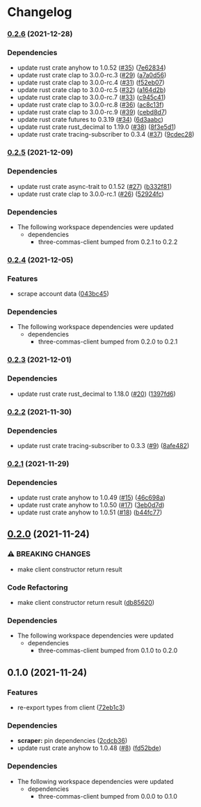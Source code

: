 # Changelog

### [0.2.6](https://www.github.com/YoloDev/3commas-rs/compare/three-commas-scraper-v0.2.5...three-commas-scraper-v0.2.6) (2021-12-28)


### Dependencies

* update rust crate anyhow to 1.0.52 ([#35](https://www.github.com/YoloDev/3commas-rs/issues/35)) ([7e62834](https://www.github.com/YoloDev/3commas-rs/commit/7e6283480c72cf79f43a35cf1465b527d4751d89))
* update rust crate clap to 3.0.0-rc.3 ([#29](https://www.github.com/YoloDev/3commas-rs/issues/29)) ([a7a0d56](https://www.github.com/YoloDev/3commas-rs/commit/a7a0d567bb9058c7da0333cc6ae0e4a217562516))
* update rust crate clap to 3.0.0-rc.4 ([#31](https://www.github.com/YoloDev/3commas-rs/issues/31)) ([f52eb07](https://www.github.com/YoloDev/3commas-rs/commit/f52eb07d8ea0ac4e3fab74d7ee6b4f0b18a14115))
* update rust crate clap to 3.0.0-rc.5 ([#32](https://www.github.com/YoloDev/3commas-rs/issues/32)) ([a164d2b](https://www.github.com/YoloDev/3commas-rs/commit/a164d2bbf77a2a3b9089472d68269fcb044722ee))
* update rust crate clap to 3.0.0-rc.7 ([#33](https://www.github.com/YoloDev/3commas-rs/issues/33)) ([c945c41](https://www.github.com/YoloDev/3commas-rs/commit/c945c419e1ffc32c92fcf3c7c109fbf3542e90c2))
* update rust crate clap to 3.0.0-rc.8 ([#36](https://www.github.com/YoloDev/3commas-rs/issues/36)) ([ac8c13f](https://www.github.com/YoloDev/3commas-rs/commit/ac8c13f9cd5512ae04be25031c5b2bff78a5f853))
* update rust crate clap to 3.0.0-rc.9 ([#39](https://www.github.com/YoloDev/3commas-rs/issues/39)) ([cebd8d7](https://www.github.com/YoloDev/3commas-rs/commit/cebd8d7b726eb19ec2731a177c100749a0a9139a))
* update rust crate futures to 0.3.19 ([#34](https://www.github.com/YoloDev/3commas-rs/issues/34)) ([6d3aabc](https://www.github.com/YoloDev/3commas-rs/commit/6d3aabc6b5056e2f0dd9afe77a0f622243f15db2))
* update rust crate rust_decimal to 1.19.0 ([#38](https://www.github.com/YoloDev/3commas-rs/issues/38)) ([8f3e5d1](https://www.github.com/YoloDev/3commas-rs/commit/8f3e5d17a1f5792cc5abbfac426566213a9ff19c))
* update rust crate tracing-subscriber to 0.3.4 ([#37](https://www.github.com/YoloDev/3commas-rs/issues/37)) ([9cdec28](https://www.github.com/YoloDev/3commas-rs/commit/9cdec28b902fa464328289be2382cbd7e775479f))

### [0.2.5](https://www.github.com/YoloDev/3commas-rs/compare/three-commas-scraper-v0.2.4...three-commas-scraper-v0.2.5) (2021-12-09)


### Dependencies

* update rust crate async-trait to 0.1.52 ([#27](https://www.github.com/YoloDev/3commas-rs/issues/27)) ([b332f81](https://www.github.com/YoloDev/3commas-rs/commit/b332f81bf7d9767c1de94e06758e646c466e5749))
* update rust crate clap to 3.0.0-rc.1 ([#26](https://www.github.com/YoloDev/3commas-rs/issues/26)) ([52924fc](https://www.github.com/YoloDev/3commas-rs/commit/52924fc84a67748a792ca67027b05356b692c887))


### Dependencies

* The following workspace dependencies were updated
  * dependencies
    * three-commas-client bumped from 0.2.1 to 0.2.2

### [0.2.4](https://www.github.com/YoloDev/3commas-rs/compare/three-commas-scraper-v0.2.3...three-commas-scraper-v0.2.4) (2021-12-05)


### Features

* scrape account data ([043bc45](https://www.github.com/YoloDev/3commas-rs/commit/043bc45bf8d9be4babf52843b0b0de59a7638884))


### Dependencies

* The following workspace dependencies were updated
  * dependencies
    * three-commas-client bumped from 0.2.0 to 0.2.1

### [0.2.3](https://www.github.com/YoloDev/3commas-rs/compare/three-commas-scraper-v0.2.2...three-commas-scraper-v0.2.3) (2021-12-01)


### Dependencies

* update rust crate rust_decimal to 1.18.0 ([#20](https://www.github.com/YoloDev/3commas-rs/issues/20)) ([1397fd6](https://www.github.com/YoloDev/3commas-rs/commit/1397fd64ac6b94754cad079979d2aa8e8624c05d))

### [0.2.2](https://www.github.com/YoloDev/3commas-rs/compare/three-commas-scraper-v0.2.1...three-commas-scraper-v0.2.2) (2021-11-30)


### Dependencies

* update rust crate tracing-subscriber to 0.3.3 ([#9](https://www.github.com/YoloDev/3commas-rs/issues/9)) ([8afe482](https://www.github.com/YoloDev/3commas-rs/commit/8afe48291a8bf9e7aca9a29c9f8ad6dc21f37d7c))

### [0.2.1](https://www.github.com/YoloDev/3commas-rs/compare/three-commas-scraper-v0.2.0...three-commas-scraper-v0.2.1) (2021-11-29)


### Dependencies

* update rust crate anyhow to 1.0.49 ([#15](https://www.github.com/YoloDev/3commas-rs/issues/15)) ([46c698a](https://www.github.com/YoloDev/3commas-rs/commit/46c698a26f662b1f88b7e8c86d269d66d232a99d))
* update rust crate anyhow to 1.0.50 ([#17](https://www.github.com/YoloDev/3commas-rs/issues/17)) ([3eb0d7d](https://www.github.com/YoloDev/3commas-rs/commit/3eb0d7da558aee98b44bcae3e1c56a8729497695))
* update rust crate anyhow to 1.0.51 ([#18](https://www.github.com/YoloDev/3commas-rs/issues/18)) ([b44fc77](https://www.github.com/YoloDev/3commas-rs/commit/b44fc77e783ba3b308c2a092003f5dd439d55f43))

## [0.2.0](https://www.github.com/YoloDev/3commas-rs/compare/three-commas-scraper-v0.1.0...three-commas-scraper-v0.2.0) (2021-11-24)


### ⚠ BREAKING CHANGES

* make client constructor return result

### Code Refactoring

* make client constructor return result ([db85620](https://www.github.com/YoloDev/3commas-rs/commit/db85620972aecf0f2d5e0a775bda33185e83cf26))


### Dependencies

* The following workspace dependencies were updated
  * dependencies
    * three-commas-client bumped from 0.1.0 to 0.2.0

## 0.1.0 (2021-11-24)


### Features

* re-export types from client ([72eb1c3](https://www.github.com/YoloDev/3commas-rs/commit/72eb1c317bee475dde9394dec1f9f400022a0acc))


### Dependencies

* **scraper:** pin dependencies ([2cdcb36](https://www.github.com/YoloDev/3commas-rs/commit/2cdcb36acc8ae4ccab097588644df44b36bd0319))
* update rust crate anyhow to 1.0.48 ([#8](https://www.github.com/YoloDev/3commas-rs/issues/8)) ([fd52bde](https://www.github.com/YoloDev/3commas-rs/commit/fd52bde57730e8627ec518a33f40db7c73d80e6d))



### Dependencies

* The following workspace dependencies were updated
  * dependencies
    * three-commas-client bumped from 0.0.0 to 0.1.0
